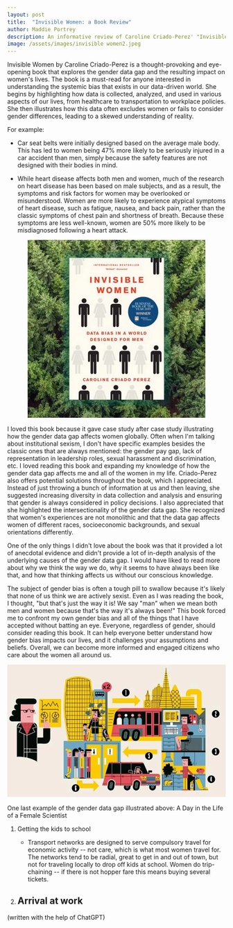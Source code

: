 ```yaml
---
layout: post
title:  "Invisible Women: a Book Review"
author: Maddie Portrey
description: An informative review of Caroline Criado-Perez' "Invisible Women"
image: /assets/images/invisible women2.jpeg
---
```


Invisible Women by Caroline Criado-Perez is a thought-provoking and eye-opening book that explores the gender data gap and the resulting impact on women's lives. The book is a must-read for anyone interested in understanding the systemic bias that exists in our data-driven world. She begins by highlighting how data is collected, analyzed, and used in various aspects of our lives, from healthcare to transportation to workplace policies. She then illustrates how this data often excludes women or fails to consider gender differences, leading to a skewed understanding of reality.

For example:

  - Car seat belts were initially designed based on the average male body. This has led to women being 47% more likely to be seriously injured in a car accident than men, simply because the safety features are not designed with their bodies in mind.

 - While heart disease affects both men and women, much of the research on heart disease has been based on male subjects, and as a result, the symptoms and risk factors for women may be overlooked or misunderstood. Women are more likely to experience atypical symptoms of heart disease, such as fatigue, nausea, and back pain, rather than the classic symptoms of chest pain and shortness of breath. Because these symptoms are less well-known, women are 50% more likely to be misdiagnosed following a heart attack.
  

 <p align="center">
<img src="https://raw.githubusercontent.com/maddiekkay/my386blog/main/assets/images/inv%20women%203.webp"/>
</p>
  

I loved this book because it gave case study after case study illustrating how the gender data gap affects women globally. Often when I'm talking about institutional sexism, I don't have specific examples besides the classic ones that are always mentioned: the gender pay gap, lack of representation in leadership roles, sexual harassment and discrimination, etc. I loved reading this book and expanding my knowledge of how the gender data gap affects me and all of the women in my life. Criado-Perez also offers potential solutions throughout the book, which I appreciated. Instead of just throwing a bunch of information at us and then leaving, she suggested increasing diversity in data collection and analysis and ensuring that gender is always considered in policy decisions. I also appreciated that she highlighted the intersectionality of the gender data gap. She recognized that women's experiences are not monolithic and that the data gap affects women of different races, socioeconomic backgrounds, and sexual orientations differently.

One of the only things I didn't love about the book was that it provided a lot of anecdotal evidence and didn't provide a lot of in-depth analysis of the underlying causes of the gender data gap. I would have liked to read more about why we think the way we do, why it seems to have always been like that, and how that thinking affects us without our conscious knowledge.

The subject of gender bias is often a tough pill to swallow because it's likely that none of us think we are actively sexist. Even as I was reading the book, I thought, "but that's just the way it is! We say "man" when we mean both men and women because that's the way it's always been!" This book forced me to confront my own gender bias and all of the things that I have accepted without batting an eye. Everyone, regardless of gender, should consider reading this book. It can help everyone better understand how gender bias impacts our lives, and it challenges your assumptions and beliefs. Overall, we can become more informed and engaged citizens who care about the women all around us.

 <p align="center">
<img src="https://raw.githubusercontent.com/maddiekkay/my386blog/main/assets/images/scientist.webp"/>
</p>

One last example of the gender data gap illustrated above: A Day in the Life of a Female Scientist

1. Getting the kids to school
   - Transport networks are designed to serve compulsory travel for economic activity -- not care, which is what most women travel for. The networks tend to be radial, great to get in and out of town, but not for traveling locally to drop off kids at school. Women do trip-chaining -- if there is not hopper fare this means buying several tickets.

2. Arrival at work
   - 

(written with the help of ChatGPT)
